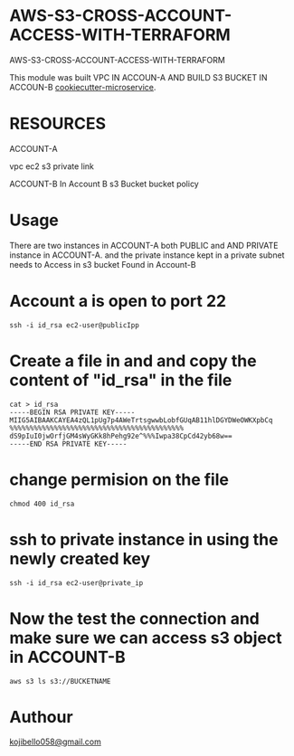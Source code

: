 # AWS-S3-CROSS-ACCOUNT-ACCESS-WITH-TERRAFORM
AWS-S3-CROSS-ACCOUNT-ACCESS-WITH-TERRAFORM

This module was built VPC IN ACCOUN-A AND BUILD S3 BUCKET IN ACCOUN-B [cookiecutter-microservice](https://github.com/Bkoji1150/AWS-S3-CROSS-ACCOUNT-ACCESS-WITH-TERRAFORM).


# RESOURCES
ACCOUNT-A

vpc
ec2
s3 private link

ACCOUNT-B
In Account B 
s3 Bucket
bucket policy

# Usage
There are two instances in ACCOUNT-A both PUBLIC and AND PRIVATE instance in ACCOUNT-A. 
and the private instance kept in a private subnet needs to Access in s3 bucket Found in Account-B

# Account a is open to port 22
```hcl
ssh -i id_rsa ec2-user@publicIpp
```
# Create a file in and and copy the content of "id_rsa" in the file
```hcl
cat > id_rsa 
-----BEGIN RSA PRIVATE KEY-----
MIIG5AIBAAKCAYEA4zQL1pUg7p4AWeTrtsgwwbLobfGUqAB11hlDGYDWeOWKXpbCq
%%%%%%%%%%%%%%%%%%%%%%%%%%%%%%%%%%%%%%%%%%%
dS9pIuI0jwOrfjGM4sWyGKk8hPehg92e^%%%Iwpa38CpCd42yb68w==
-----END RSA PRIVATE KEY-----
```
# change permision on the file
```hcl
chmod 400 id_rsa
```
# ssh to private instance in using the newly created key
```hcl
ssh -i id_rsa ec2-user@private_ip
```

# Now the test the connection and make sure we can access s3 object in ACCOUNT-B
```hcl
aws s3 ls s3://BUCKETNAME
```

# Authour 
kojibello058@gmail.com
